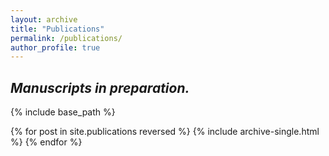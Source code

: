 ```yaml
---
layout: archive
title: "Publications"
permalink: /publications/
author_profile: true
---
```


<!-- You can also find my articles on [my Google Scholar profile](https://scholar.google.co.uk/citations?user=NG6WOPQAAAAJ&hl=en). -->

## _Manuscripts in preparation._

{% include base_path %}

{% for post in site.publications reversed %}
  {% include archive-single.html %}
{% endfor %}
